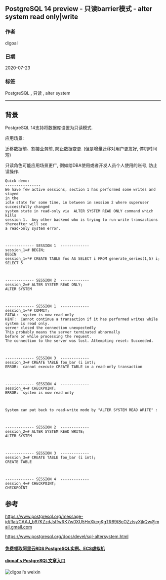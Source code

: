 ## PostgreSQL 14 preview - 只读barrier模式 - alter system read only|write  
  
### 作者  
digoal  
  
### 日期  
2020-07-23  
  
### 标签  
PostgreSQL , 只读 ,  alter system    
  
----  
  
## 背景  
PostgreSQL 14支持将数据库设置为只读模式.    
  
应用场景:  
  
迁移数据前、割接业务前, 防止数据变更. (但是增量迁移对用户更友好, 停机时间短)  
  
只读角色可能应用场景更广, 例如给DBA使用或者开发人员个人使用的账号, 防止误操作.   
  
```  
Quick demo:  
----------------  
We have few active sessions, section 1 has performed some writes and stayed  
in the  
idle state for some time, in between in session 2 where superuser  
successfully changed  
system state in read-only via  ALTER SYSTEM READ ONLY command which kills  
session 1.  Any other backend who is trying to run write transactions  
thereafter will see  
a read-only system error.  
  
  
  
------------- SESSION 1  -------------  
session_1=# BEGIN;  
BEGIN  
session_1=*# CREATE TABLE foo AS SELECT i FROM generate_series(1,5) i;  
SELECT 5  
  
  
  
------------- SESSION 2  -------------  
session_2=# ALTER SYSTEM READ ONLY;  
ALTER SYSTEM  
  
  
  
------------- SESSION 1  -------------  
session_1=*# COMMIT;  
FATAL:  system is now read only  
HINT:  Cannot continue a transaction if it has performed writes while  
system is read only.  
server closed the connection unexpectedly  
This probably means the server terminated abnormally  
before or while processing the request.  
The connection to the server was lost. Attempting reset: Succeeded.  
  
  
  
------------- SESSION 3  -------------  
session_3=# CREATE TABLE foo_bar (i int);  
ERROR:  cannot execute CREATE TABLE in a read-only transaction  
  
  
  
------------- SESSION 4  -------------  
session_4=# CHECKPOINT;  
ERROR:  system is now read only  
  
  
  
System can put back to read-write mode by "ALTER SYSTEM READ WRITE" :  
  
  
  
------------- SESSION 2  -------------  
session_2=# ALTER SYSTEM READ WRITE;  
ALTER SYSTEM  
  
  
  
------------- SESSION 3  -------------  
session_3=# CREATE TABLE foo_bar (i int);  
CREATE TABLE  
  
  
  
------------- SESSION 4  -------------  
session_4=# CHECKPOINT;  
CHECKPOINT  
```  
  
## 参考
https://www.postgresql.org/message-id/flat/CAAJ_b97KZzdJsffwRK7w0XU5HnXkcgKgTR69t8cOZztsyXjkQw@mail.gmail.com  
  
https://www.postgresql.org/docs/devel/sql-altersystem.html  
  
  
#### [免费领取阿里云RDS PostgreSQL实例、ECS虚拟机](https://www.aliyun.com/database/postgresqlactivity "57258f76c37864c6e6d23383d05714ea")
  
  
#### [digoal's PostgreSQL文章入口](https://github.com/digoal/blog/blob/master/README.md "22709685feb7cab07d30f30387f0a9ae")
  
  
![digoal's weixin](../pic/digoal_weixin.jpg "f7ad92eeba24523fd47a6e1a0e691b59")
  
